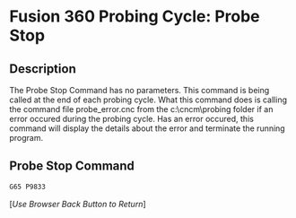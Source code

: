 # Fusion 360 Probing Cycle: Probe Stop

## Description
The Probe Stop Command has no parameters. This command is being called at the end of each probing cycle.
What this command does is calling the command file probe_error.cnc from the c:\cncm\probing folder if an error occured during the probing cycle.
Has an error occured, this command will display the details about the error and terminate the running program.


## Probe Stop Command

```javascript
G65 P9833
```




[*Use Browser Back Button to Return*]